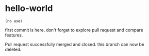 # hello-world 
`(no use)`

first commit is here.
don't forget to explore pull request and compare features.

Pull request successfully merged and closed. this branch can now be deleted.
